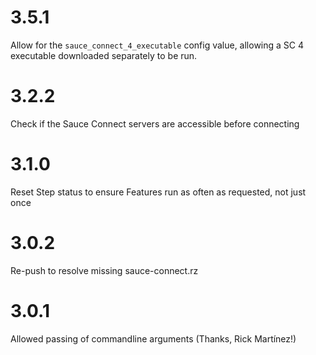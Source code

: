 # 3.5.1
Allow for the `sauce_connect_4_executable` config value, allowing a SC 4 executable downloaded separately to be run.

# 3.2.2
Check if the Sauce Connect servers are accessible before connecting

# 3.1.0
Reset Step status to ensure Features run as often as requested, not just once

# 3.0.2
Re-push to resolve missing sauce-connect.rz

# 3.0.1
Allowed passing of commandline arguments (Thanks, Rick Martínez!)

